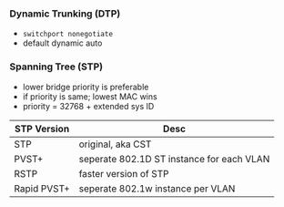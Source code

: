 ### Dynamic Trunking (DTP)
- `switchport nonegotiate` 
- default dynamic auto
### Spanning Tree (STP)
- lower bridge priority is preferable
- if priority is same; lowest MAC wins
- priority = 32768 + extended sys ID

| STP Version | Desc                                      |
| ----------- | ----------------------------------------- |
| STP         | original, aka CST                         |
| PVST+       | seperate 802.1D ST instance for each VLAN |
| RSTP        | faster version of STP                     |
| Rapid PVST+ | seperate 802.1w instance per VLAN         |
